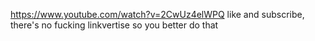 https://www.youtube.com/watch?v=2CwUz4elWPQ
like and subscribe, there's no fucking linkvertise so you better do that

